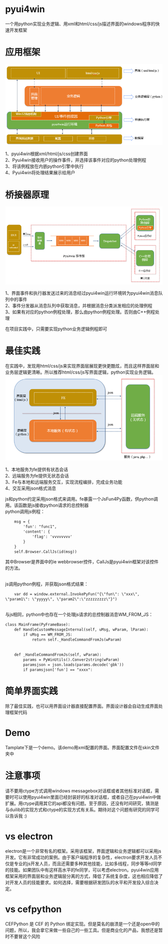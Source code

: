 pyui4win
========

一个用python实现业务逻辑、用xml和html/css/js描述界面的windows程序的快速开发框架

# 应用框架
![](doc/应用框架.png)

1、pyui4win根据xml/html/js/css创建界面<br />
2、Pyui4win接收用户的操作事件，并选择该事件对应的python处理例程<br />
3、将该例程放在内嵌python引擎中执行<br />
4、Pyui4win将处理结果展示给用户<br />

# 桥接器原理
![](doc/事件处理流程.png)

1、界面事件和执行器发送过来的消息经过pyui4win运行环境转为pyui4win消息队列中的事件<br />
2、事件分发器从消息队列中获取消息，并根据消息分类派发相应的处理例程<br />
3、如果有对应的python例程处理，那么由python例程处理。否则由C++例程处理<br />

在项目实践中，只需要实现python业务逻辑例程即可

# 最佳实践
在实践中，发现用html/css/js来实现界面层展现更快更酷炫，而且这样界面层和业务层逻辑更清晰。所以推荐html/css/js写界面逻辑，python实现业务逻辑。
![](doc/最佳实践.png)

1、本地服务为fe提供有状态会话<br />
2、远端服务为fe提供无状态会话<br />
3、Fe与本地和远端服务交互，实现流程编排，完成业务功能<br />
4、交互采用json格式消息<br />


js和python约定采用json格式来调用。fe暴露一个JsFun4Py函数，供python调用。该函数是js接收python请求的总控制器
<br />
python调用js例程：

        msg = {
            'fun': "func1",
            'content': {
                'flag': 'vvvvvvvv'
            }
        }
        self.Browser.CallJs(id(msg))
        
其中Browser是界面中的ie webbrowser控件，CallJs是pyui4win框架对该控件的方法。

<br />
js调用python例程，并获取json格式结果：

        var dd = window.external.InvokePyFun("{\"fun\": \"xxx\", \"param1\": \"yyyyy\", \"param2\":\"zzzzzzzzz\"}")
<br />
与js相同，python中也存在一个处理js请求的总控制器消息WM_FROM_JS：

    class MainFrame(PyFrameBase):
        def HandleCustomMessageInternal(self, uMsg, wParam, lParam):
            if uMsg == WM_FROM_JS:
                return self._HandleCommandFromJs(wParam)
                    
            
        def _HandleCommandFromJs(self, wParam):
            params = PyWinUtils().Conver2string(wParam)
            paramsjson = json.loads(params.decode('gbk'))
            if paramsjson['fun'] == "xxxx":
            
# 简单界面实践
除了最佳实践，也可以用界面设计器直接配置界面。界面设计器会自动生成界面处理框架代码

# Demo
Tamplate下是一个demo。该demo用xml配置的界面。界面配置文件在skin文件夹中

# 注意事项
请不要用ctype方式调用windows messagebox对话框或者其他标准对话框，需要时可以使用pyui4win里面已经封装好的标准对话框，或者自己在pyui4win中做扩展。用ctype调用其它的api都没有问题。至于原因，还没有时间研究，猜测是与duilib的实现方式和ctype的实现方式有关系。期待对这个问题有研究的同学可以告诉我 :)

# vs electron
electron是一个非常有名的框架。采用该框架，界面逻辑和业务逻辑都可以采用js开发。它有非常成功的案例。由于客户端程序的复杂性，electron要求开发人员不仅是专业的js开发人员，而且还需要多种其他技能，比如多线程，同步等等rd同学的技能。如果团队中有这样高水平的fe同学，可以考虑electron。pyui4win应用框架采用的界面层和业务逻辑层分离的方式，降低了系统复杂度，这也相应降低了对开发人员的技能要求。如何选择，需要根据研发团队的水平和开发投入综合决定。

# vs cefpython
CEFPython 是 CEF 的 Python 绑定实现。但是莫名的崩溃是一个还是open中的问题，所以，我会拿它来做一些自己的一些工具。但是商业化的产品，我想还是暂时不要冒这个风险

